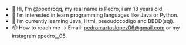 - 👋 Hi, I’m @ppedroqq, my real name is Pedro, i am 18 years old.
- 👀 I’m interested in learn programming languages like Java or Python.
- 🌱 I’m currently learning Java, Html, pseoudocodigo and BBDD(sql).
- 📫 How to reach me -> Email: pedromartoslopez06@gmail.com or my instagram ppedro__05.
  


<!---
ppedroqq/ppedroqq is a ✨ special ✨ repository because its `README.md` (this file) appears on your GitHub profile.
You can click the Preview link to take a look at your changes.
--->
